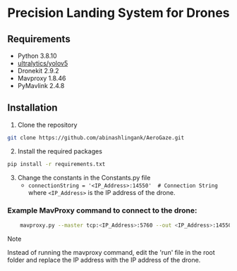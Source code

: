 # Precision Landing System for Drones

## Requirements
- Python 3.8.10
- [ultralytics/yolov5](https://github.com/ultralytics/yolov5)
- Dronekit 2.9.2 
- Mavproxy 1.8.46
- PyMavlink 2.4.8

## Installation
1. Clone the repository
```bash
git clone https://github.com/abinashlingank/AeroGaze.git
```

2. Install the required packages
```bash
pip install -r requirements.txt
```
3. Change the constants in the Constants.py file
    - ` connectionString = '<IP_Address>:14550'  # Connection String `
        where `<IP_Address>` is the IP address of the drone.



### Example MavProxy command to connect to the drone:
```bash
    mavproxy.py --master tcp:<IP_Address>:5760 --out <IP_Address>:14550 --out <IP_Address>:14551
```

> [!NOTE]
> Instead of running the mavproxy command, edit the 'run' file in the root folder and replace the IP address with the IP address of the drone.
